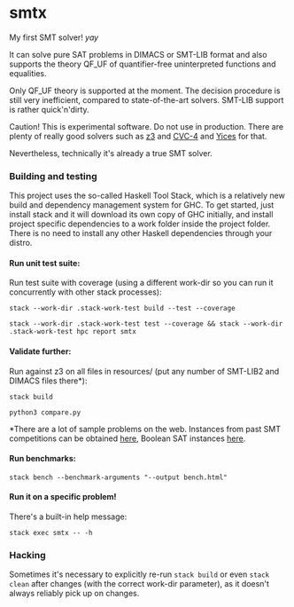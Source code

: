 # smtx

My first SMT solver! *yay*

It can solve pure SAT problems in DIMACS or SMT-LIB format and also supports the theory QF_UF of quantifier-free uninterpreted functions and equalities.

Only QF_UF theory is supported at the moment. The decision procedure is still very inefficient, compared to state-of-the-art solvers. SMT-LIB support is rather quick'n'dirty.

Caution! This is experimental software. Do not use in production. There are plenty of really good solvers such as [z3](https://github.com/Z3Prover/z3) and [CVC-4](https://cvc4.github.io/) and [Yices](https://github.com/SRI-CSL/yices2) for that.

Nevertheless, technically it's already a true SMT solver.

### Building and testing

This project uses the so-called Haskell Tool Stack, which is a relatively new build and dependency management system for GHC.
To get started, just install stack and it will download its own copy of GHC initially, and install project specific dependencies
to a work folder inside the project folder. There is no need to install any other Haskell dependencies through your distro.

#### Run unit test suite:

Run test suite with coverage (using a different work-dir so you can run it concurrently with other stack processes):

```
stack --work-dir .stack-work-test build --test --coverage
```

```
stack --work-dir .stack-work-test test --coverage && stack --work-dir .stack-work-test hpc report smtx
```

#### Validate further:

Run against z3 on all files in resources/ (put any number of SMT-LIB2 and DIMACS files there*):

```
stack build
```

```
python3 compare.py
```

*There are a lot of sample problems on the web. Instances from past SMT competitions can be obtained [here](https://www.starexec.org/starexec/secure/explore/spaces.jsp?id=295650), Boolean SAT instances [here](http://www.satcompetition.org/).

#### Run benchmarks:

```
stack bench --benchmark-arguments "--output bench.html"
```

#### Run it on a specific problem!

There's a built-in help message:

```
stack exec smtx -- -h
```

### Hacking

Sometimes it's necessary to explicitly re-run `stack build` or even `stack clean` after changes (with the correct work-dir
parameter), as it doesn't always reliably pick up on changes.
